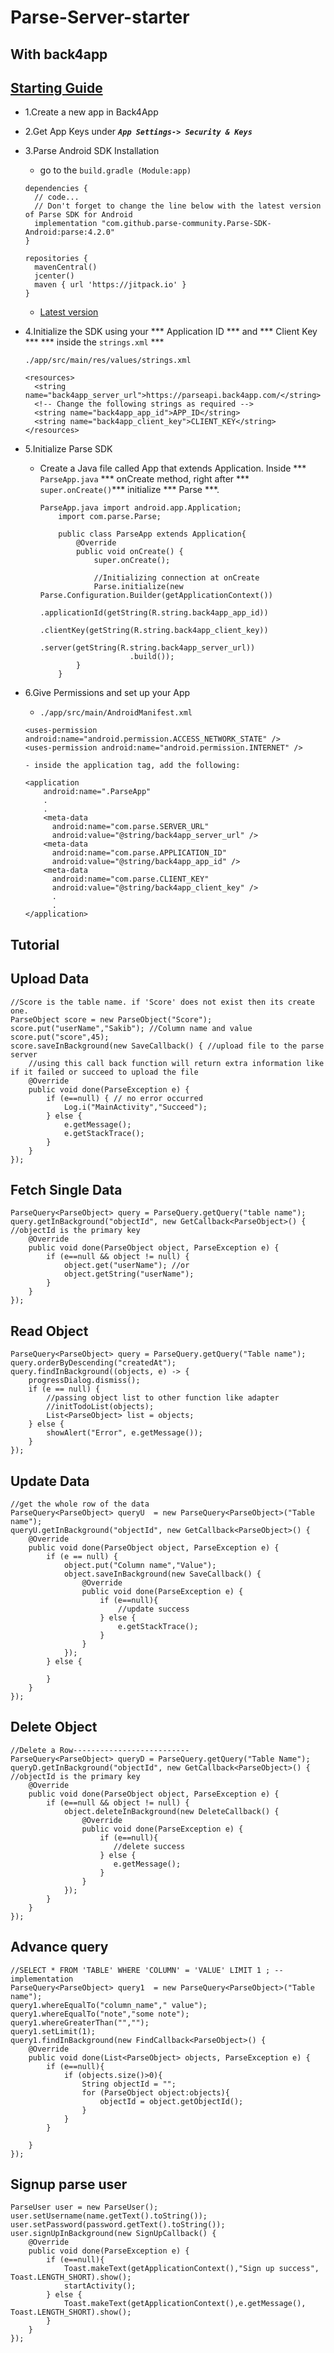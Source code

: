 # Parse-Server-starter

## With back4app

## [Starting Guide](https://www.back4app.com/docs/get-started/welcome)
- 1.Create a new app in Back4App
-	2.Get App Keys under ***```App Settings-> Security & Keys```***
-	3.Parse Android SDK Installation
	-	go to the ```build.gradle (Module:app)```
    ```
    dependencies {
      // code...
      // Don't forget to change the line below with the latest version of Parse SDK for Android
      implementation "com.github.parse-community.Parse-SDK-Android:parse:4.2.0"
    }

    repositories {
      mavenCentral()
      jcenter()
      maven { url 'https://jitpack.io' }
    }
    ```
	
	-	[Latest version](https://jitpack.io/#parse-community/Parse-SDK-Android)
-	4.Initialize the SDK using your *** Application ID *** and *** Client Key *** *** inside the ```strings.xml``` ***
  
    ```./app/src/main/res/values/strings.xml```
    ```
    <resources>
      <string name="back4app_server_url">https://parseapi.back4app.com/</string>
      <!-- Change the following strings as required -->
      <string name="back4app_app_id">APP_ID</string>
      <string name="back4app_client_key">CLIENT_KEY</string>
    </resources>
    ```
		
- 5.Initialize Parse SDK
  - Create a Java file called App that extends Application. Inside *** ```ParseApp.java``` *** onCreate method, right after *** ```super.onCreate()```*** initialize *** Parse ***.
	
    ```
    ParseApp.java import android.app.Application;
		import com.parse.Parse;
		
		public class ParseApp extends Application{
		    @Override
		    public void onCreate() {
		        super.onCreate();
		
		        //Initializing connection at onCreate
		        Parse.initialize(new Parse.Configuration.Builder(getApplicationContext())
		                .applicationId(getString(R.string.back4app_app_id))
		                .clientKey(getString(R.string.back4app_client_key))
		                .server(getString(R.string.back4app_server_url))
		                .build());
		    }
		}
    ```
	
- 6.Give Permissions and set up your App
	 -  ```./app/src/main/AndroidManifest.xml```
    ```
    <uses-permission android:name="android.permission.ACCESS_NETWORK_STATE" />
    <uses-permission android:name="android.permission.INTERNET" />
    ```
	  - inside the application tag, add the following:

    ```
    <application
        android:name=".ParseApp"
        .
        .
        <meta-data
          android:name="com.parse.SERVER_URL"
          android:value="@string/back4app_server_url" />
        <meta-data
          android:name="com.parse.APPLICATION_ID"
          android:value="@string/back4app_app_id" />
        <meta-data
          android:name="com.parse.CLIENT_KEY"
          android:value="@string/back4app_client_key" />
          .
          .
    </application>
    ```
	
## Tutorial

## Upload Data

```
//Score is the table name. if 'Score' does not exist then its create one.
ParseObject score = new ParseObject("Score");
score.put("userName","Sakib"); //Column name and value
score.put("score",45);
score.saveInBackground(new SaveCallback() { //upload file to the parse server
    //using this call back function will return extra information like if it failed or succeed to upload the file
    @Override
    public void done(ParseException e) {
        if (e==null) { // no error occurred
            Log.i("MainActivity","Succeed");
        } else {
            e.getMessage();
            e.getStackTrace();
        }
    }
});
```

## Fetch Single Data

```
ParseQuery<ParseObject> query = ParseQuery.getQuery("table name");
query.getInBackground("objectId", new GetCallback<ParseObject>() { //objectId is the primary key
    @Override
    public void done(ParseObject object, ParseException e) {
        if (e==null && object != null) {
            object.get("userName"); //or
            object.getString("userName");
        }
    }
});
```

## Read Object

```
ParseQuery<ParseObject> query = ParseQuery.getQuery("Table name");
query.orderByDescending("createdAt");
query.findInBackground((objects, e) -> {
    progressDialog.dismiss();
    if (e == null) {
        //passing object list to other function like adapter
        //initTodoList(objects);
        List<ParseObject> list = objects;
    } else {
        showAlert("Error", e.getMessage());
    }
});
```

## Update Data

```
//get the whole row of the data
ParseQuery<ParseObject> queryU  = new ParseQuery<ParseObject>("Table name");
queryU.getInBackground("objectId", new GetCallback<ParseObject>() {
    @Override
    public void done(ParseObject object, ParseException e) {
        if (e == null) {
            object.put("Column name","Value");
            object.saveInBackground(new SaveCallback() {
                @Override
                public void done(ParseException e) {
                    if (e==null){
                        //update success
                    } else {
                        e.getStackTrace();
                    }
                }
            });
        } else {

        }
    }
});
```

## Delete Object

```
//Delete a Row--------------------------
ParseQuery<ParseObject> queryD = ParseQuery.getQuery("Table Name");
queryD.getInBackground("objectId", new GetCallback<ParseObject>() { //objectId is the primary key
    @Override
    public void done(ParseObject object, ParseException e) {
        if (e==null && object != null) {
            object.deleteInBackground(new DeleteCallback() {
                @Override
                public void done(ParseException e) {
                    if (e==null){
                       //delete success
                    } else {
                       e.getMessage();
                    }
                }
            });
        }
    }
});
```

## Advance query

```
//SELECT * FROM 'TABLE' WHERE 'COLUMN' = 'VALUE' LIMIT 1 ; --implementation
ParseQuery<ParseObject> query1  = new ParseQuery<ParseObject>("Table name");
query1.whereEqualTo("column_name"," value");
query1.whereEqualTo("note","some note");
query1.whereGreaterThan("","");
query1.setLimit(1);
query1.findInBackground(new FindCallback<ParseObject>() {
    @Override
    public void done(List<ParseObject> objects, ParseException e) {
        if (e==null){
            if (objects.size()>0){
                String objectId = "";
                for (ParseObject object:objects){
                    objectId = object.getObjectId();
                }
            }
        }

    }
});
```

## Signup parse user

```
ParseUser user = new ParseUser();
user.setUsername(name.getText().toString());
user.setPassword(password.getText().toString());
user.signUpInBackground(new SignUpCallback() {
    @Override
    public void done(ParseException e) {
        if (e==null){
            Toast.makeText(getApplicationContext(),"Sign up success", Toast.LENGTH_SHORT).show();
            startActivity();
        } else {
            Toast.makeText(getApplicationContext(),e.getMessage(), Toast.LENGTH_SHORT).show();
        }
    }
});
```
